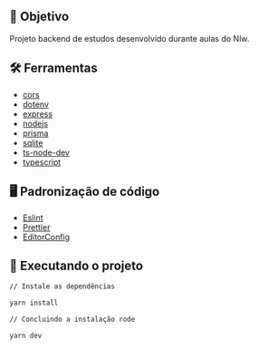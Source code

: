 ## :dart: Objetivo

Projeto backend de estudos desenvolvido durante aulas do Nlw.

## :hammer_and_wrench: Ferramentas

- [cors](https://www.npmjs.com/package/cors)
- [dotenv](https://www.npmjs.com/package/dotenv)
- [express](https://expressjs.com/pt-br/)
- [nodejs](https://nodejs.org/en/)
- [prisma](https://www.prisma.io/)
- [sqlite](https://www.sqlite.org/index.html)
- [ts-node-dev](https://www.npmjs.com/package/ts-node-dev)
- [typescript](https://www.typescriptlang.org/)

## :desktop_computer: Padronização de código

- [Eslint](https://eslint.org/)
- [Prettier](https://prettier.io/)
- [EditorConfig](https://editorconfig.org/)

## :rocket: Executando o projeto

```bash
// Instale as dependências

yarn install

// Concluindo a instalação rode

yarn dev
```

